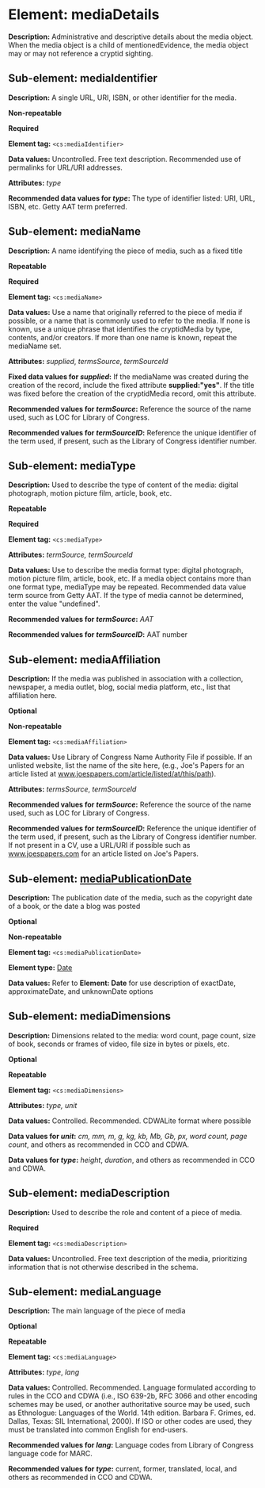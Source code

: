 # Element: mediaDetails

**Description:** Administrative and descriptive details about the media object. When the media object is a child of mentionedEvidence, the media object may or may not reference a cryptid sighting.
 
## Sub-element: mediaIdentifier

**Description:** A single URL, URI, ISBN, or other identifier for the media.

**Non-repeatable**

**Required**

**Element tag:** `<cs:mediaIdentifier>`

**Data values:**  Uncontrolled. Free text description. Recommended use of permalinks for URL/URI addresses.

**Attributes:** *type*

**Recommended data values for *type*:** The type of identifier listed: URI, URL, ISBN, etc. Getty AAT term preferred. 


## Sub-element: mediaName

**Description:** A name identifying the piece of media, such as a fixed title 

**Repeatable**

**Required**

**Element tag:** `<cs:mediaName>`

**Data values:**  Use a name that originally referred to the piece of media if possible, or a name that is commonly used to refer to the media. If none is known, use a unique phrase that identifies the cryptidMedia by type, contents, and/or creators. If more than one name is known, repeat the mediaName set.

**Attributes:** *supplied*, *termsSource*, *termSourceId*

**Fixed data values for *supplied*:** If the mediaName was created during the creation of the record, include the fixed attribute **supplied:"yes"**. If the title was fixed before the creation of the cryptidMedia record, omit this attribute. 

**Recommended values for *termSource*:** Reference the source of the name used, such as LOC for Library of Congress.

**Recommended values for *termSourceID*:** Reference the unique identifier of the term used, if present, such as the Library of Congress identifier number.


## Sub-element: mediaType

**Description:** Used to describe the type of content of the media: digital photograph, motion picture film, article, book, etc. 

**Repeatable**

**Required**

**Element tag:** `<cs:mediaType>`

**Attributes:** *termSource, termSourceId*

**Data values:** Use to describe the media format type: digital photograph, motion picture film, article, book, etc. If a media object contains more than one format type, mediaType may be repeated. Recommended data value term source from Getty AAT. If the type of media cannot be determined, enter the value "undefined". 

**Recommended values for *termSource*:** *AAT* 

**Recommended values for *termSourceID*:** AAT number

 
## Sub-element: mediaAffiliation

**Description:** If the media was published in association with a collection, newspaper, a media outlet, blog, social media platform, etc., list that affiliation here.

**Optional**

**Non-repeatable**

**Element tag:** `<cs:mediaAffiliation>`

**Data values:**  Use Library of Congress Name Authority File if possible. If an unlisted website, list the name of the site here, (e.g., Joe's Papers for an article listed at www.joespapers.com/article/listed/at/this/path).

**Attributes:** *termsSource*, *termSourceId*

**Recommended values for *termSource*:** Reference the source of the name used, such as LOC for Library of Congress.

**Recommended values for *termSourceID*:** Reference the unique identifier of the term used, if present, such as the Library of Congress identifier number. If not present in a CV, use a URL/URI if possible such as www.joespapers.com for an article listed on Joe's Papers.

 
## Sub-element: [mediaPublicationDate](date.md)

**Description:** The publication date of the media, such as the copyright date of a book, or the date a blog was posted 

**Optional**

**Non-repeatable**

**Element tag:** `<cs:mediaPublicationDate>`

**Element type:** [Date](date.md)

**Data values:** Refer to **Element: Date** for use description of exactDate, approximateDate, and unknownDate options
 
## Sub-element: mediaDimensions

**Description:** Dimensions related to the media: word count, page count, size of book, seconds or frames of video, file size in bytes or pixels, etc.

**Optional**

**Repeatable**

**Element tag:** `<cs:mediaDimensions>`

**Attributes:** *type, unit*

**Data values:**  Controlled. Recommended. CDWALite format where possible

**Data values for *unit*:** *cm, mm, m, g, kg, kb, Mb, Gb, px, word count, page count*, and others as recommended in CCO and CDWA. 

**Data values for *type*:** *height*, *duration*, and others as recommended in CCO and CDWA. 
 
## Sub-element: mediaDescription

**Description:** Used to describe the role and content of a piece of media.

**Required**

**Element tag:** `<cs:mediaDescription>`

**Data values:**  Uncontrolled. Free text description of the media, prioritizing information that is not otherwise described in the schema.
 
## Sub-element: mediaLanguage

**Description:** The main language of the piece of media

**Optional**

**Repeatable** 

**Element tag:** `<cs:mediaLanguage>`

**Attributes:** *type*, *lang*

**Data values:**  Controlled. Recommended. Language formulated according to rules in the CCO and CDWA (i.e., ISO 639-2b, RFC 3066 and other encoding schemes may be used, or another authoritative source may be used, such as Ethnologue: Languages of the World. 14th edition. Barbara F. Grimes, ed. Dallas, Texas: SIL International, 2000). If ISO or other codes are used, they must be translated into common English for end-users. 

**Recommended values for *lang*:** Language codes from Library of Congress language code for MARC. 

**Recommended values for *type*:** current, former, translated, local, and others as recommended in CCO and CDWA. 
